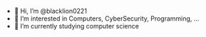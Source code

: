 - 👋 Hi, I’m @blacklion0221
- 👀 I’m interested in Computers, CyberSecurity, Programming, ...
- 🌱 I’m currently studying computer science

<!---
blacklion0221/blacklion0221 is a ✨ special ✨ repository because its `README.md` (this file) appears on your GitHub profile.
You can click the Preview link to take a look at your changes.
--->
